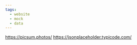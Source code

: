 ```yaml
---
tags:
  - website
  - mock
  - data
---
```


https://picsum.photos/
https://jsonplaceholder.typicode.com/
